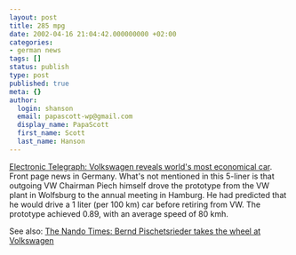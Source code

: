 ```yaml
---
layout: post
title: 285 mpg
date: 2002-04-16 21:04:42.000000000 +02:00
categories:
- german news
tags: []
status: publish
type: post
published: true
meta: {}
author:
  login: shanson
  email: papascott-wp@gmail.com
  display_name: PapaScott
  first_name: Scott
  last_name: Hanson
---
```

<p><a href="http://c.moreover.com/click/here.pl?x36109532">Electronic Telegraph: Volkswagen reveals world's most economical car</a>. Front page news in Germany. What's not mentioned in this 5-liner  is that outgoing VW Chairman Piech himself drove the prototype from the VW plant in Wolfsburg to the annual meeting in Hamburg. He had predicted that he would drive a 1 liter (per 100 km) car before retiring from VW. The prototype achieved 0.89, with an average speed of 80 kmh.</p>
<p>See also: <a href="http://www.nandotimes.com/business/story/362519p-2937413c.html">The Nando Times: Bernd Pischetsrieder takes the wheel at Volkswagen</a></p>
